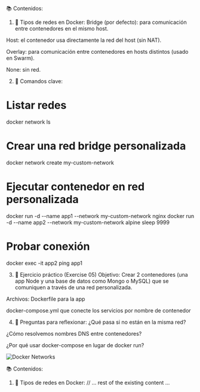 📚 Contenidos:
1. 🔌 Tipos de redes en Docker:
Bridge (por defecto): para comunicación entre contenedores en el mismo host.

Host: el contenedor usa directamente la red del host (sin NAT).

Overlay: para comunicación entre contenedores en hosts distintos (usado en Swarm).

None: sin red.

2. 🧪 Comandos clave:
# Listar redes
docker network ls

# Crear una red bridge personalizada
docker network create my-custom-network

# Ejecutar contenedor en red personalizada
docker run -d --name app1 --network my-custom-network nginx
docker run -d --name app2 --network my-custom-network alpine sleep 9999

# Probar conexión
docker exec -it app2 ping app1

3. 🔄 Ejercicio práctico (Exercise 05)
Objetivo: Crear 2 contenedores (una app Node y una base de datos como Mongo o MySQL) que se comuniquen a través de una red personalizada.

Archivos:
Dockerfile para la app

docker-compose.yml que conecte los servicios por nombre de contenedor

4. 🧠 Preguntas para reflexionar:
¿Qué pasa si no están en la misma red?

¿Cómo resolvemos nombres DNS entre contenedores?

¿Por qué usar docker-compose en lugar de docker run?

![Docker Networks](./images/red.png)

📚 Contenidos:
1. 🔌 Tipos de redes en Docker:
// ... rest of the existing content ...